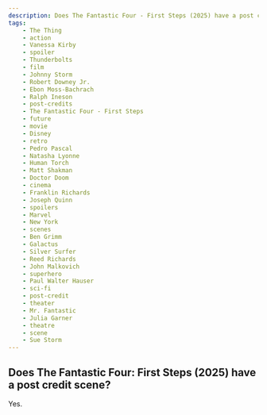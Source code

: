 ```yaml
---
description: Does The Fantastic Four - First Steps (2025) have a post credit scene?
tags: 
    - The Thing
    - action
    - Vanessa Kirby
    - spoiler
    - Thunderbolts
    - film
    - Johnny Storm
    - Robert Downey Jr.
    - Ebon Moss-Bachrach
    - Ralph Ineson
    - post-credits
    - The Fantastic Four - First Steps
    - future
    - movie
    - Disney
    - retro
    - Pedro Pascal
    - Natasha Lyonne
    - Human Torch
    - Matt Shakman
    - Doctor Doom
    - cinema
    - Franklin Richards
    - Joseph Quinn
    - spoilers
    - Marvel
    - New York
    - scenes
    - Ben Grimm
    - Galactus
    - Silver Surfer
    - Reed Richards
    - John Malkovich
    - superhero
    - Paul Walter Hauser
    - sci-fi
    - post-credit
    - theater
    - Mr. Fantastic
    - Julia Garner
    - theatre
    - scene
    - Sue Storm
---
```


## Does The Fantastic Four: First Steps (2025) have a post credit scene?

Yes.
